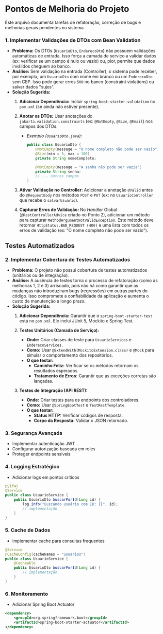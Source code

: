 # Pontos de Melhoria do Projeto

Este arquivo documenta tarefas de refatoração, correção de bugs e melhorias gerais pendentes no sistema.

### 1. Implementar Validações de DTOs com Bean Validation

- **Problema:** Os DTOs (`UsuarioDto`, `EnderecoDto`) não possuem validações automáticas de entrada. Isso força a camada de serviço a validar dados (ex: verificar se um campo é nulo ou vazio) ou, pior, permite que dados inválidos cheguem ao banco.
- **Análise:** Sem validação na entrada (Controller), o sistema pode receber, por exemplo, um `UsuarioDto` com nome em branco ou um `EnderecoDto` sem CEP. Isso pode gerar erros `500` no banco (constraint violations) ou salvar dados "sujos".
- **Solução Sugerida:**
    1.  **Adicionar Dependência:** Incluir `spring-boot-starter-validation` no `pom.xml` (se ainda não estiver presente).
    2.  **Anotar os DTOs:** Usar anotações do `jakarta.validation.constraints` (ex: `@NotEmpty`, `@Size`, `@Email`) nos campos dos DTOs.
        - *Exemplo (`UsuarioDto.java`):*
          ```java
          public class UsuarioDto {
              @NotEmpty(message = "O nome completo não pode ser vazio")
              @Size(min = 3, max = 100)
              private String nomeCompleto;

              @NotEmpty(message = "A senha não pode ser vazia")
              private String senha;
              // ... outros campos
          }
          ```

    3.  **Ativar Validação no Controller:** Adicionar a anotação `@Valid` antes do `@RequestBody` nos métodos `POST` e `PUT` (ex: no `UsuarioController` que recebe o `salvarUsuario`).
    4.  **Capturar Erros de Validação:** No *Handler* Global (`@RestControllerAdvice` criado no Ponto 2), adicionar um método para capturar `MethodArgumentNotValidException`. Este método deve retornar `HttpStatus.BAD_REQUEST (400)` e uma lista com todos os erros de validação (ex: "O nome completo não pode ser vazio").

## Testes Automatizados

### 2. Implementar Cobertura de Testes Automatizados

- **Problema:** O projeto não possui cobertura de testes automatizados (unitários ou de integração).
- **Análise:** A ausência de testes torna o processo de refatoração (como as melhorias 1, 2 e 3) arriscado, pois não há como garantir que as mudanças não introduziram bugs (regressões) em outras partes do código. Isso compromete a confiabilidade da aplicação e aumenta o custo de manutenção a longo prazo.
- **Solução Sugerida:**
    1.  **Adicionar Dependência:** Garantir que o `spring-boot-starter-test` está no `pom.xml`. Ele inclui JUnit 5, Mockito e Spring Test.
    2.  **Testes Unitários (Camada de Serviço):**
        * **Onde:** Criar classes de teste para `UsuarioServices` e `EnderecoServices`.
        * **Como:** Usar `@ExtendWith(MockitoExtension.class)` e `@Mock` para simular o comportamento dos repositórios.
        * **O que testar:**
            * **Caminho Feliz:** Verificar se os métodos retornam os resultados esperados.
            * **Tratamento de Erros:** Garantir que as exceções corretas são lançadas.

    3.  **Testes de Integração (API REST):**
        * **Onde:** Criar testes para os endpoints dos controladores.
        * **Como:** Usar `@SpringBootTest` e `TestRestTemplate`.
        * **O que testar:**
            * **Status HTTP:** Verificar códigos de resposta.
            * **Corpo da Resposta:** Validar o JSON retornado.

### 3. Segurança Avançada
-  Implementar autenticação JWT
-  Configurar autorização baseada em roles
-  Proteger endpoints sensíveis

### 4. Logging Estratégico
-  Adicionar logs em pontos críticos
  ```java
  @Slf4j
  @Service
  public class UsuarioService {
      public UsuarioDto buscarPorId(Long id) {
          log.info("Buscando usuário com ID: {}", id);
          // implementação
      }
  }
  ```

### 5. Cache de Dados
-  Implementar cache para consultas frequentes
  ```java
  @Service
  @CacheConfig(cacheNames = "usuarios")
  public class UsuarioService {
      @Cacheable
      public UsuarioDto buscarPorId(Long id) {
          // implementação
      }
  }
  ```

### 6. Monitoramento
-  Adicionar Spring Boot Actuator
  ```xml
  <dependency>
      <groupId>org.springframework.boot</groupId>
      <artifactId>spring-boot-starter-actuator</artifactId>
  </dependency>
  ```
